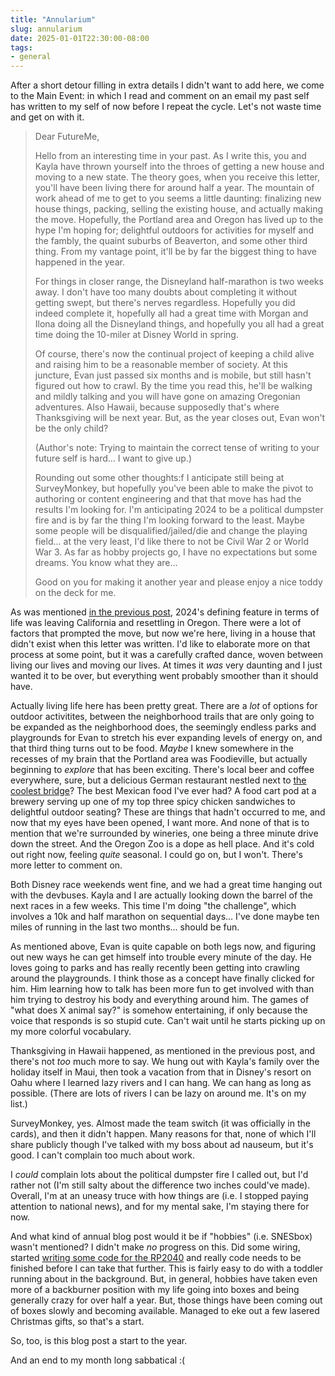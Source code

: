 ```yaml
---
title: "Annularium"
slug: annularium
date: 2025-01-01T22:30:00-08:00
tags:
- general
---
```

After a short detour filling in extra details I didn't want to add here, we come to the Main Event: in which I read and comment on an email my past self has written to my self of now before I repeat the cycle. Let's not waste time and get on with it.

> Dear FutureMe,
>
> Hello from an interesting time in your past. As I write this, you and Kayla have thrown yourself into the throes of getting a new house and moving to a new state. The theory goes, when you receive this letter, you'll have been living there for around half a year. The mountain of work ahead of me to get to you seems a little daunting: finalizing new house things, packing, selling the existing house, and actually making the move. Hopefully, the Portland area and Oregon has lived up to the hype I'm hoping for; delightful outdoors for activities for myself and the fambly, the quaint suburbs of Beaverton, and some other third thing. From my vantage point, it'll be by far the biggest thing to have happened in the year.
>
> For things in closer range, the Disneyland half-marathon is two weeks away. I don't have too many doubts about completing it without getting swept, but there's nerves regardless. Hopefully you did indeed complete it, hopefully all had a great time with Morgan and Ilona doing all the Disneyland things, and hopefully you all had a great time doing the 10-miler at Disney World in spring.
>
> Of course, there's now the continual project of keeping a child alive and raising him to be a reasonable member of society. At this juncture, Evan just passed six months and is mobile, but still hasn't figured out how to crawl. By the time you read this, he'll be walking and mildly talking and you will have gone on amazing Oregonian adventures. Also Hawaii, because supposedly that's where Thanksgiving will be next year. But, as the year closes out, Evan won't be the only child?
>
> (Author's note: Trying to maintain the correct tense of writing to your future self is hard... I want to give up.)
>
> Rounding out some other thoughts:f I anticipate still being at SurveyMonkey, but hopefully you've been able to make the pivot to authoring or content engineering and that that move has had the results I'm looking for. I'm anticipating 2024 to be a political dumpster fire and is by far the thing I'm looking forward to the least. Maybe some people will be disqualified/jailed/die and change the playing field... at the very least, I'd like there to not be Civil War 2 or World War 3. As far as hobby projects go, I have no expectations but some dreams. You know what they are...
>
> Good on you for making it another year and please enjoy a nice toddy on the deck for me.

As was mentioned [in the previous post](https://dxprog.com/entry/travelots), 2024's defining feature in terms of life was leaving California and resettling in Oregon. There were a lot of factors that prompted the move, but now we're here, living in a house that didn't exist when this letter was written. I'd like to elaborate more on that process at some point, but it was a carefully crafted dance, woven between living our lives and moving our lives. At times it _was_ very daunting and I just wanted it to be over, but everything went probably smoother than it should have.

Actually living life here has been pretty great. There are a _lot_ of options for outdoor activitites, between the neighborhood trails that are only going to be expanded as the neighborhood does, the seemingly endless parks and playgrounds for Evan to stretch his ever expanding levels of energy on, and that third thing turns out to be food. _Maybe_ I knew somewhere in the recesses of my brain that the Portland area was Foodieville, but actually beginning to _explore_ that has been exciting. There's local beer and coffee everywhere, sure, but a delicious German restaurant nestled next to [the coolest bridge](https://en.wikipedia.org/wiki/St._Johns_Bridge#/media/File:StJohnsBridge.jpg)? The best Mexican food I've ever had? A food cart pod at a brewery serving up one of my top three spicy chicken sandwiches to delightful outdoor seating? These are things that hadn't occurred to me, and now that my eyes have been opened, I want more. And none of that is to mention that we're surrounded by wineries, one being a three minute drive down the street. And the Oregon Zoo is a dope as hell place. And it's cold out right now, feeling _quite_ seasonal. I could go on, but I won't. There's more letter to comment on.

Both Disney race weekends went fine, and we had a great time hanging out with the devbuses. Kayla and I are actually looking down the barrel of the next races in a few weeks. This time I'm doing "the challenge", which involves a 10k and half marathon on sequential days... I've done maybe ten miles of running in the last two months... should be fun.

As mentioned above, Evan is quite capable on both legs now, and figuring out new ways he can get himself into trouble every minute of the day. He loves going to parks and has really recently been getting into crawling around the playgrounds. I think those as a concept have finally clicked for him. Him learning how to talk has been more fun to get involved with than him trying to destroy his body and everything around him. The games of "what does X animal say?" is somehow entertaining, if only because the voice that responds is so stupid cute. Can't wait until he starts picking up on my more colorful vocabulary.

Thanksgiving in Hawaii happened, as mentioned in the previous post, and there's not _too_ much more to say. We hung out with Kayla's family over the holiday itself in Maui, then took a vacation from that in Disney's resort on Oahu where I learned lazy rivers and I can hang. We can hang as long as possible. (There are lots of rivers I can be lazy on around me. It's on my list.)

SurveyMonkey, yes. Almost made the team switch (it was officially in the cards), and then it didn't happen. Many reasons for that, none of which I'll share publicly though I've talked with my boss about ad nauseum, but it's good. I can't complain too much about work.

I _could_ complain lots about the political dumpster fire I called out, but I'd rather not (I'm still salty about the difference two inches could've made). Overall, I'm at an uneasy truce with how things are (i.e. I stopped paying attention to national news), and for my mental sake, I'm staying there for now.

And what kind of annual blog post would it be if "hobbies" (i.e. SNESbox) wasn't mentioned? I didn't make _no_ progress on this. Did some wiring, started [writing some code for the RP2040](https://github.com/hakkslab/spcbox) and really code needs to be finished before I can take that further. This is fairly easy to do with a toddler running about in the background. But, in general, hobbies have taken even more of a backburner position with my life going into boxes and being generally crazy for over half a year. But, those things have been coming out of boxes slowly and becoming available. Managed to eke out a few lasered Christmas gifts, so that's a start.

So, too, is this blog post a start to the year.

And an end to my month long sabbatical :(
